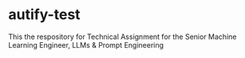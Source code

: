 # autify-test
This the respository for Technical Assignment for the Senior Machine Learning Engineer, LLMs &amp; Prompt Engineering
